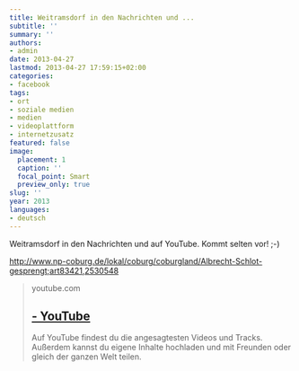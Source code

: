 ```yaml
---
title: Weitramsdorf in den Nachrichten und ...
subtitle: ''
summary: ''
authors:
- admin
date: 2013-04-27
lastmod: 2013-04-27 17:59:15+02:00
categories:
- facebook
tags:
- ort
- soziale medien
- medien
- videoplattform
- internetzusatz
featured: false
image:
  placement: 1
  caption: ''
  focal_point: Smart
  preview_only: true
slug: ''
year: 2013
languages:
- deutsch
---
```


Weitramsdorf in den Nachrichten und auf YouTube. Kommt selten vor! ;-)

http://www.np-coburg.de/lokal/coburg/coburgland/Albrecht-Schlot-gesprengt;art83421,2530548
> youtube.com
> ## [ - YouTube](http://www.youtube.com/watch?v=ZqFkJn4R2c8)
>
>Auf YouTube findest du die angesagtesten Videos und Tracks. Außerdem kannst du eigene Inhalte hochladen und mit Freunden oder gleich der ganzen Welt teilen.